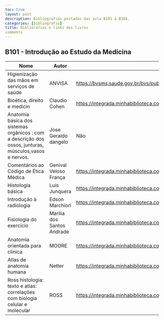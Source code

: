 ```yaml
---
toc: true
layout: post
description: Bibliografias postadas das aula B101 à B104.
categories: [bibliografia]
title: Bibliorafias e links dos livros
comments
---
```


## B101 - Introdução ao Estudo da Medicina

| Nome                                                                                                   | Autor                      | Link online?                                                                                       | Categoria    |
|--------------------------------------------------------------------------------------------------------|----------------------------|----------------------------------------------------------------------------------------------------|--------------|
| Higienização das mãos em serviços de saúde                                                             | ANVISA                     | https://bvsms.saude.gov.br/bvs/publicacoes/seguranca_paciente_servicos_saude_higienizacao_maos.pdf | Básica       |
| Bioética, direito e medicin                                                                            | Claudio Cohen              | https://integrada.minhabiblioteca.com.br/books/9788520458587                                       | Básica       |
| Anatomia básica dos sistemas orgânicos : com a descrição dos ossos, junturas, músculos,vasos e nervos. | Jose Geraldo dangelo       | Não                                                                                                | Básica       |
| Comentários ao Código de Ética Médica                                                                  | Genival Veloso França      | https://integrada.minhabiblioteca.com.br/books/9788527735247                                       | Básica       |
| Histologia básica                                                                                      | Luis Junquera              | https://integrada.minhabiblioteca.com.br/#/books/9788527732178/cfi/6/2!/4/2/2@0:0                  | Básica       |
| Introdução à radiologia                                                                                | Edson Marchiori            | https://integrada.minhabiblioteca.com.br/books/978-85-277-2702-0                                   | Complementar |
| Fisiologia do exercício                                                                                | Marilia dos Santos Andrade | https://integrada.minhabiblioteca.com.br/books/9788520461815                                       | Complementar |
| Anatomia orientada para clínica                                                                        | MOORE                      | https://integrada.minhabiblioteca.com.br/books/9788527734608                                       | Clássica     |
| Atlas de anatomia humana                                                                               | Netter                     | https://integrada.minhabiblioteca.com.br/books/9788595150553                                       | Clássica     |
| Ross histologia: texto e atlas: correlações com biologia celular e molecular                           | ROSS                       | https://integrada.minhabiblioteca.com.br/books/9788527729888                                       | Clássica     |
